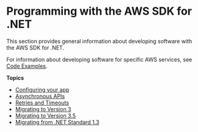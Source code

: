 # Programming with the AWS SDK for \.NET<a name="net-dg-programming-techniques"></a>

This section provides general information about developing software with the AWS SDK for \.NET\.

For information about developing software for specific AWS services, see [Code Examples](tutorials-examples.md)\.

**Topics**
+ [Configuring your app](net-dg-config.md)
+ [Asynchronous APIs](sdk-net-async-api.md)
+ [Retries and Timeouts](retries-timeouts.md)
+ [Migrating to Version 3](migration-v3.md)
+ [Migrating to Version 3\.5](net-dg-v35.md)
+ [Migrating from \.NET Standard 1\.3](migration-from-net-standard-1-3.md)